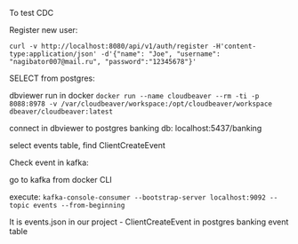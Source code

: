 To test CDC

Register new user:

`curl -v http://localhost:8080/api/v1/auth/register -H'content-type:application/json' -d'{"name": "Joe", "username": "nagibator007@mail.ru", "password":"12345678"}'`

SELECT from postgres:

dbviewer run in docker
`docker run --name cloudbeaver --rm -ti -p 8088:8978 -v /var/cloudbeaver/workspace:/opt/cloudbeaver/workspace dbeaver/cloudbeaver:latest`

connect in dbviewer to postgres banking db:
localhost:5437/banking

select events table, find ClientCreateEvent

Check event in kafka:

go to kafka from docker CLI

execute: `kafka-console-consumer --bootstrap-server localhost:9092 --topic events --from-beginning`

It is events.json in our project - ClientCreateEvent in postgres banking event table


